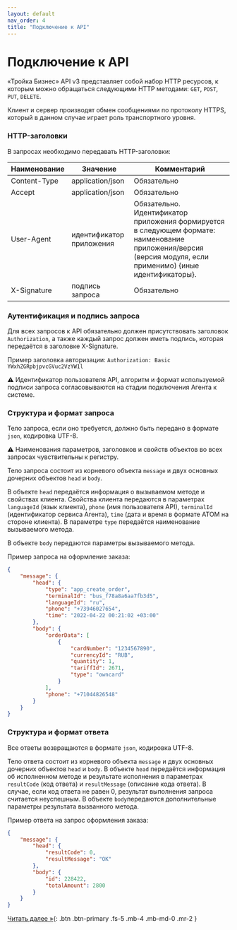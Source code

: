 ```yaml
---
layout: default
nav_order: 4
title: "Подключение к API"
---
```


# Подключение к API

«Тройка Бизнес» API v3 представляет собой набор HTTP ресурсов, к которым можно обращаться следующими HTTP методами: `GET`, `POST`, `PUT`, `DELETE`.

Клиент и сервер производят обмен сообщениями по протоколу HTTPS, который в данном случае играет роль транспортного уровня.

### HTTP-заголовки

В запросах необходимо передавать HTTP-заголовки:

| Наименование | Значение                 | Комментарий                                                                                                                                                    |
|--------------|--------------------------|----------------------------------------------------------------------------------------------------------------------------------------------------------------|
| Content-Type | application/json         | Обязательно                                                                                                                                                    |
| Accept       | application/json         | Обязательно                                                                                                                                                    |
| User-Agent   | идентификатор приложения | Обязательно. Идентификатор приложения формируется в следующем формате: наименование приложения/версия (версия модуля, если применимо) {иные идентификаторы}.  |
| X-Signature  | подпись запроса          | Обязательно                                                                                                                                                    |

### Аутентификация и подпись запроса

Для всех запросов к API обязательно должен присутствовать заголовок `Authorization`, а также каждый
запрос должен иметь подпись, которая передаётся в заголовке X-Signature.

Пример заголовка авторизации: `Authorization: Basic YWxhZGRpbjpvcGVuc2VzYW1l`

:warning: Идентификатор пользователя API, алгоритм и формат используемой подписи запроса согласовываются на стадии подключения Агента к системе.


### Структура и формат запроса

Тело запроса, если оно требуется, должно быть передано в формате `json`, кодировка UTF-8.

:warning: Наименования параметров, заголовков и свойств объектов во всех запросах чувствительны к регистру.

Тело запроса состоит из корневого объекта `message` и двух основных дочерних объектов `head` и `body`.

В объекте `head` передаётся информация о вызываемом методе и свойствах клиента. Свойства клиента передаются
в параметрах `languageId` (язык клиента), `phone` (имя пользователя API), `terminalId` (идентификатор сервиса Агента),
`time` (дата и время в формате ATOM на стороне клиента). В параметре `type` передаётся наименование вызываемого метода.

В объекте `body` передаются параметры вызываемого метода.

Пример запроса на оформление заказа:
```json
{
    "message": {
        "head": {
            "type": "app_create_order",
            "terminalId": "bus_f78a8a6aa7fb3d5",
            "languageId": "ru",
            "phone": "+73946027654",
            "time": "2022-04-22 00:21:02 +03:00"
        },
        "body": {
            "orderData": [
                {
                    "cardNumber": "1234567890",
                    "currencyId": "RUB",
                    "quantity": 1,
                    "tariffId": 2671,
                    "type": "owncard"
                }
            ],
            "phone": "+71044826548"
        }
    }
}
```


### Структура и формат ответа

Все ответы возвращаются в формате `json`, кодировка UTF-8.

Тело ответа состоит из корневого объекта `message` и двух основных дочерних объектов `head` и `body`.
В объекте `head` передаётся информация об исполненном методе и результате исполнения в параметрах `resultCode` (код ответа)
и `resultMessage` (описание кода ответа). В случае, если код ответа не равен 0, результат выполнения запроса считается неуспешным.
В объекте `body`передаются дополнительные параметры результата вызванного метода.

Пример ответа на запрос оформления заказа:
```json
{
    "message": {
        "head": {
            "resultCode": 0,
            "resultMessage": "OK"
        },
        "body": {
            "id": 228422,
            "totalAmount": 2800
        }
    }
}
```


[Читать далее &raquo;](/docs/methods){: .btn .btn-primary .fs-5 .mb-4 .mb-md-0 .mr-2 }
